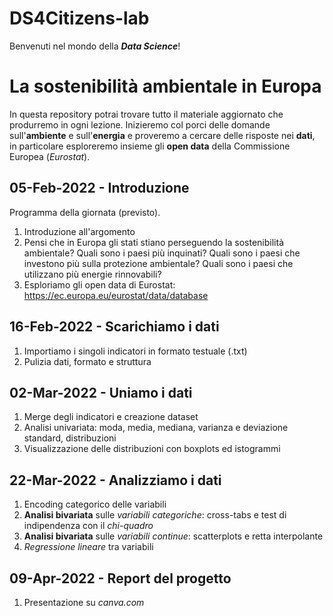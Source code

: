 # DS4Citizens-lab
Benvenuti nel mondo della **_Data Science_**! 

# La sostenibilità ambientale in Europa

In questa repository potrai trovare tutto il materiale aggiornato che produrremo in ogni lezione.
Inizieremo col porci delle domande sull'**ambiente** e sull'**energia** e proveremo a cercare delle risposte nei **dati**, in particolare esploreremo insieme gli **open data** della Commissione Europea (_Eurostat_).

## 05-Feb-2022 - Introduzione

Programma della giornata (previsto).

1. Introduzione all'argomento
2. Pensi che in Europa gli stati stiano perseguendo la sostenibilità ambientale? Quali sono i paesi più inquinati? Quali sono i paesi che investono più sulla protezione ambientale? Quali sono i paesi che utilizzano più energie rinnovabili?
3. Esploriamo gli open data di Eurostat: https://ec.europa.eu/eurostat/data/database

## 16-Feb-2022 - Scarichiamo i dati

1. Importiamo i singoli indicatori in formato testuale (.txt)
2. Pulizia dati, formato e struttura

## 02-Mar-2022 - Uniamo i dati

1. Merge degli indicatori e creazione dataset
2. Analisi univariata: moda, media, mediana, varianza e deviazione standard, distribuzioni
3. Visualizzazione delle distribuzioni con boxplots ed istogrammi

## 22-Mar-2022 - Analizziamo i dati

1. Encoding categorico delle variabili
2. **Analisi bivariata** sulle _variabili categoriche_: cross-tabs e test di indipendenza con il _chi-quadro_
3. **Analisi bivariata** sulle _variabili continue_: scatterplots e retta interpolante
4. _Regressione lineare_ tra variabili

## 09-Apr-2022 - Report del progetto

1. Presentazione su _canva.com_



